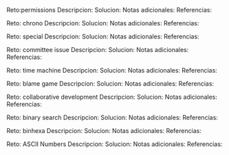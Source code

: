 Reto:permissions
Descripcion:
Solucion:
Notas adicionales:
Referencias:


Reto: chrono
Descripcion:
Solucion:
Notas adicionales:
Referencias:


Reto: special
Descripcion:
Solucion:
Notas adicionales:
Referencias:


Reto: committee issue
Descripcion:
Solucion:
Notas adicionales:
Referencias:


Reto: time machine
Descripcion:
Solucion:
Notas adicionales:
Referencias:

Reto: blame game
Descripcion:
Solucion:
Notas adicionales:
Referencias:

Reto: collaborative development
Descripcion:
Solucion:
Notas adicionales:
Referencias:

Reto: binary search
Descripcion:
Solucion:
Notas adicionales:
Referencias:

Reto: binhexa
Descripcion:
Solucion:
Notas adicionales:
Referencias:

Reto: ASCII Numbers
Descripcion:
Solucion:
Notas adicionales:
Referencias:
